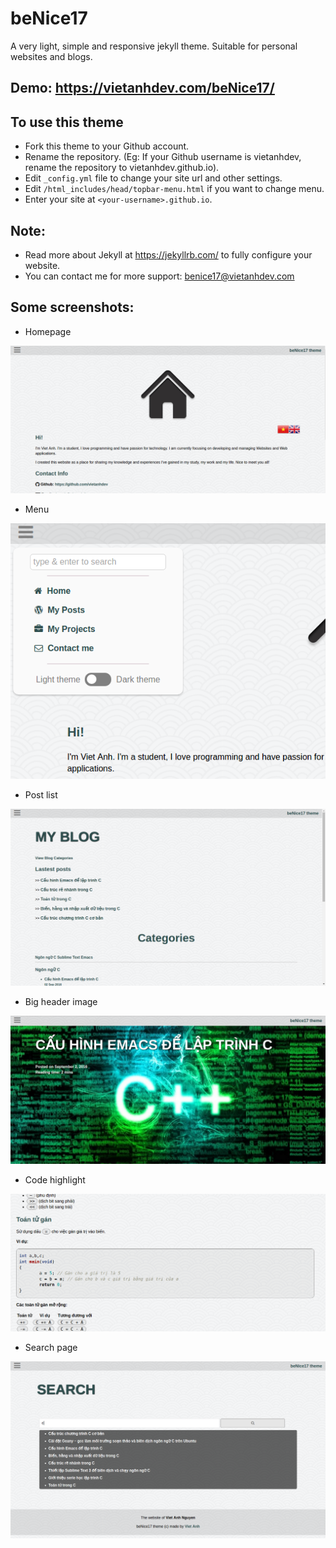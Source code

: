 # beNice17
A very light, simple and responsive jekyll theme. Suitable for personal websites and blogs.

## Demo: https://vietanhdev.com/beNice17/

## To use this theme
- Fork this theme to your Github account.
- Rename the repository. (Eg: If your Github username is vietanhdev, rename the repository to vietanhdev.github.io).
- Edit `_config.yml` file to change your site url and other settings.
- Edit `/html_includes/head/topbar-menu.html` if you want to change menu.
- Enter your site at `<your-username>.github.io`.

## Note:
- Read more about Jekyll at https://jekyllrb.com/ to fully configure your website.
- You can contact me for more support: benice17@vietanhdev.com


## Some screenshots:

- Homepage

![homepage](screenshots/1.png)

- Menu

![menu](screenshots/2.png)

- Post list

![Posts](screenshots/posts.png)

- Big header image

![Big header image](screenshots/headerimg.png)

- Code highlight

![Code highlight](screenshots/code.png)

- Search page

![Search page](screenshots/search.png)